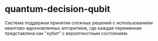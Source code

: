 # quantum-decision-qubit
Система поддержки принятия сложных решений с использованием квантово-вдохновленных алгоритмов, где каждая переменная представлена как "кубит" с вероятностным состоянием.
